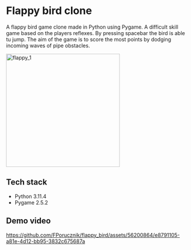 # Flappy bird clone

A flappy bird game clone made in Python using Pygame. A difficult skill game based on the players reflexes. By pressing spacebar the bird is able tu jump. The aim of the game is to score the most points by dodging incoming waves of pipe obstacles.

<img width="310" alt="flappy_1" src="https://github.com/FPorucznik/flappy_bird/assets/56200864/dad00f6f-4f4a-418f-acef-67214177e3e7">

## Tech stack

- Python 3.11.4
- Pygame 2.5.2

## Demo video

https://github.com/FPorucznik/flappy_bird/assets/56200864/e8791105-a81e-4d12-bb95-3832c675687a

